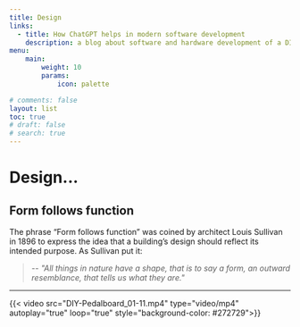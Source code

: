 ```yaml
---
title: Design
links:
  - title: How ChatGPT helps in modern software development
    description: a blog about software and hardware development of a DIY pedal board
menu:
    main: 
        weight: 10
        params:
            icon: palette

# comments: false
layout: list
toc: true
# draft: false
# search: true
---
```


# Design...

## Form follows function

The phrase “Form follows function” was coined by architect Louis Sullivan in 1896 to express the idea that
a building’s design should reflect its intended purpose. As Sullivan put it:

> -- <cite>"All things in nature have a shape, that is to say a form, an outward resemblance,
> that tells us what they are."</cite>

---

{{< video src="DIY-Pedalboard_01-11.mp4" type="video/mp4" autoplay="true" loop="true" style="background-color: #272729">}}
